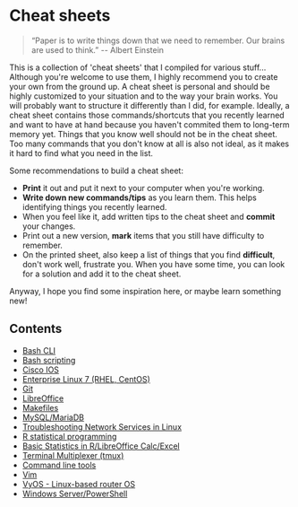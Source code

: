 # Cheat sheets

> “Paper is to write things down that we need to remember. Our brains are used to think.”
> -- Albert Einstein

This is a collection of 'cheat sheets' that I compiled for various stuff... Although you're welcome to use them, I highly recommend you to create your own from the ground up. A cheat sheet is personal and should be highly customized to your situation and to the way your brain works. You will probably want to structure it differently than I did, for example. Ideally, a cheat sheet contains those commands/shortcuts that you recently learned and want to have at hand because you haven't commited them to long-term memory yet. Things that you know well should not be in the cheat sheet. Too many commands that you don't know at all is also not ideal, as it makes it hard to find what you need in the list.

Some recommendations to build a cheat sheet:

* **Print** it out and put it next to your computer when you're working.
* **Write down new commands/tips** as you learn them. This helps identifying things you recently learned.
* When you feel like it, add written tips to the cheat sheet and **commit** your changes.
* Print out a new version, **mark** items that you still have difficulty to remember.
* On the printed sheet, also keep a list of things that you find **difficult**, don't work well, frustrate you. When you have some time, you can look for a solution and add it to the cheat sheet.

Anyway, I hope you find some inspiration here, or maybe learn something new!

## Contents

- [Bash CLI](Bash-CLI.md)
- [Bash scripting](Bash.md)
- [Cisco IOS](CiscoIOS.md)
- [Enterprise Linux 7 (RHEL, CentOS)](EL7.md)
- [Git](Git.md)
- [LibreOffice](LibreOffice.md)
- [Makefiles](Makefile.md)
- [MySQL/MariaDB](MySQL-MariaDB.md)
- [Troubleshooting Network Services in Linux](NetworkTroubleshooting.md)
- [R statistical programming](R.md)
- [Basic Statistics in R/LibreOffice Calc/Excel](Statistics.md)
- [Terminal Multiplexer (tmux)](tmux.md)
- [Command line tools](tools.md)
- [Vim](Vim.md)
- [VyOS - Linux-based router OS](VyOS.md)
- [Windows Server/PowerShell](Windows.md)

